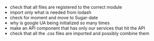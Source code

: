 - check that all files are registered to the correct module
- import only what is needed from lodash
- check for moment and move to Sugar-date
- why is google UA being initialized so many times
- make an API component that has only our services that hit the API
- check that all the .css files are imported and possibly combine them
